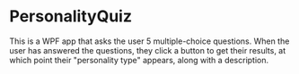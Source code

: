 # PersonalityQuiz
This is a WPF app that asks the user 5 multiple-choice questions.
When the user has answered the questions, they click a button to get their results, at which point their "personality type" appears, along with a description.
